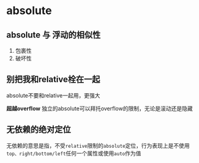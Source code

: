 # absolute
## absolute 与 浮动的相似性
1. 包裹性
2. 破坏性

## 别把我和relative栓在一起
absolute不要和relative一起用，更强大

**超越overflow**
    独立的absolute可以拜托overflow的限制，无论是滚动还是隐藏
    
## 无依赖的绝对定位

无依赖的意思是指，不受`relative`限制的`absolute`定位，行为表现上是不使用`top、right/bottom/left`任何一个属性或使用`auto`作为值